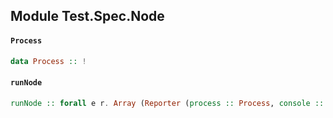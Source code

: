 ## Module Test.Spec.Node

#### `Process`

``` purescript
data Process :: !
```

#### `runNode`

``` purescript
runNode :: forall e r. Array (Reporter (process :: Process, console :: CONSOLE | e)) -> Spec (process :: Process, console :: CONSOLE | e) Unit -> Eff (process :: Process, console :: CONSOLE | e) Unit
```


